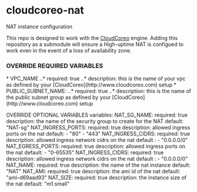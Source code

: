 cloudcoreo-nat
==============

NAT instance configuration

This repo is designed to work with the [CloudCoreo](http://www.cloudcoreo.com) engine. Adding this repository as a submodule will ensure a High-uptime NAT is configued to work even in the event of a loss of availability zone.

<h3>OVERRIDE REQUIRED VARIABLES</h3>
* VPC_NAME
..* required: true
..* description: this is the name of your vpc as defined by your [CloudCoreo](http://www.cloudcoreo.com) setup
* PUBLIC_SUBNET_NAME:
..* required: true
..* description: this is the name of the public subnet group as defined by your [CloudCoreo](http://www.cloudcoreo.com) setup

OVERRIDE OPTIONAL VARIABLES
variables:
    NAT_SG_NAME:
        required: true
        description: the name of the security group to create for the NAT
        default: "NAT-sg"
    NAT_INGRESS_PORTS:
        required: true
        description: allowed ingress ports on the nat
        default:
            - "80"
            - "443"
    NAT_INGRESS_CIDRS:
        required: true
        description: allowed ingress network cidrs on the nat
	default :
            - "0.0.0.0/0"
    NAT_EGRESS_PORTS:
        required: true
        description: allowed ingress ports on the nat
        default:
            - "0-65535"
    NAT_INGRESS_CIDRS:
        required: true
        description: allowed ingress network cidrs on the nat
	default :
            - "0.0.0.0/0"
    NAT_NAME:
        required: true
        description: the name of the nat instance
        default: "NAT"
    NAT_AMI:
        required: true
        description: the ami id of the nat
        default: "ami-d69aad93"
    NAT_SIZE:
        required: true
        description: the instance size of the nat
        default: "m1.small"
